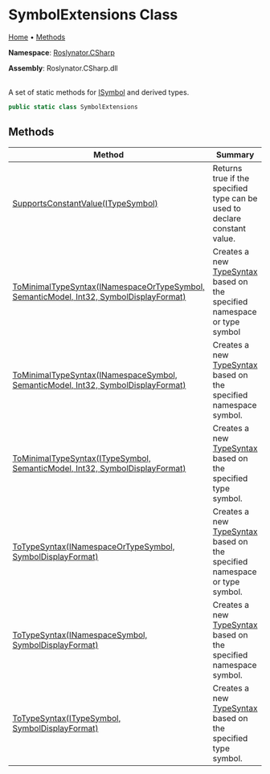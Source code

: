 # SymbolExtensions Class

[Home](../../../README.md) &#x2022; [Methods](#methods)

**Namespace**: [Roslynator.CSharp](../README.md)

**Assembly**: Roslynator\.CSharp\.dll

\
A set of static methods for [ISymbol](https://docs.microsoft.com/en-us/dotnet/api/microsoft.codeanalysis.isymbol) and derived types\.

```csharp
public static class SymbolExtensions
```

## Methods

| Method | Summary |
| ------ | ------- |
| [SupportsConstantValue(ITypeSymbol)](SupportsConstantValue/README.md) | Returns true if the specified type can be used to declare constant value\. |
| [ToMinimalTypeSyntax(INamespaceOrTypeSymbol, SemanticModel, Int32, SymbolDisplayFormat)](ToMinimalTypeSyntax/README.md#Roslynator_CSharp_SymbolExtensions_ToMinimalTypeSyntax_Microsoft_CodeAnalysis_INamespaceOrTypeSymbol_Microsoft_CodeAnalysis_SemanticModel_System_Int32_Microsoft_CodeAnalysis_SymbolDisplayFormat_) | Creates a new [TypeSyntax](https://docs.microsoft.com/en-us/dotnet/api/microsoft.codeanalysis.csharp.syntax.typesyntax) based on the specified namespace or type symbol |
| [ToMinimalTypeSyntax(INamespaceSymbol, SemanticModel, Int32, SymbolDisplayFormat)](ToMinimalTypeSyntax/README.md#Roslynator_CSharp_SymbolExtensions_ToMinimalTypeSyntax_Microsoft_CodeAnalysis_INamespaceSymbol_Microsoft_CodeAnalysis_SemanticModel_System_Int32_Microsoft_CodeAnalysis_SymbolDisplayFormat_) | Creates a new [TypeSyntax](https://docs.microsoft.com/en-us/dotnet/api/microsoft.codeanalysis.csharp.syntax.typesyntax) based on the specified namespace symbol\. |
| [ToMinimalTypeSyntax(ITypeSymbol, SemanticModel, Int32, SymbolDisplayFormat)](ToMinimalTypeSyntax/README.md#Roslynator_CSharp_SymbolExtensions_ToMinimalTypeSyntax_Microsoft_CodeAnalysis_ITypeSymbol_Microsoft_CodeAnalysis_SemanticModel_System_Int32_Microsoft_CodeAnalysis_SymbolDisplayFormat_) | Creates a new [TypeSyntax](https://docs.microsoft.com/en-us/dotnet/api/microsoft.codeanalysis.csharp.syntax.typesyntax) based on the specified type symbol\. |
| [ToTypeSyntax(INamespaceOrTypeSymbol, SymbolDisplayFormat)](ToTypeSyntax/README.md#Roslynator_CSharp_SymbolExtensions_ToTypeSyntax_Microsoft_CodeAnalysis_INamespaceOrTypeSymbol_Microsoft_CodeAnalysis_SymbolDisplayFormat_) | Creates a new [TypeSyntax](https://docs.microsoft.com/en-us/dotnet/api/microsoft.codeanalysis.csharp.syntax.typesyntax) based on the specified namespace or type symbol\. |
| [ToTypeSyntax(INamespaceSymbol, SymbolDisplayFormat)](ToTypeSyntax/README.md#Roslynator_CSharp_SymbolExtensions_ToTypeSyntax_Microsoft_CodeAnalysis_INamespaceSymbol_Microsoft_CodeAnalysis_SymbolDisplayFormat_) | Creates a new [TypeSyntax](https://docs.microsoft.com/en-us/dotnet/api/microsoft.codeanalysis.csharp.syntax.typesyntax) based on the specified namespace symbol\. |
| [ToTypeSyntax(ITypeSymbol, SymbolDisplayFormat)](ToTypeSyntax/README.md#Roslynator_CSharp_SymbolExtensions_ToTypeSyntax_Microsoft_CodeAnalysis_ITypeSymbol_Microsoft_CodeAnalysis_SymbolDisplayFormat_) | Creates a new [TypeSyntax](https://docs.microsoft.com/en-us/dotnet/api/microsoft.codeanalysis.csharp.syntax.typesyntax) based on the specified type symbol\. |

